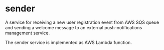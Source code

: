 # sender

A service for receiving a new user registration event from AWS SQS queue
and sending a welcome message to an external push-notifications management service.

The sender service is implemented as AWS Lambda function.